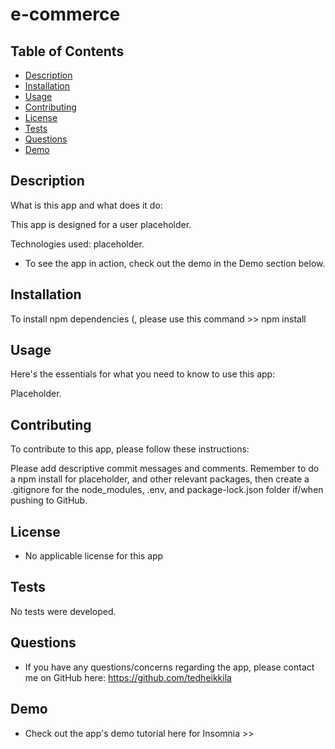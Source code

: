 # e-commerce

## Table of Contents

  - [Description](#description)
  - [Installation](#installation)
  - [Usage](#usage)
  - [Contributing](#contributing)
  - [License](#license)
  - [Tests](#tests)
  - [Questions](#questions)
  - [Demo](#demo)

  ## Description

  What is this app and what does it do:

  This app is designed for a user placeholder.

  Technologies used: placeholder.

  * To see the app in action, check out the demo in the Demo section below.


  ## Installation

  To install npm dependencies (, please use this command >> npm install

  ## Usage

  Here's the essentials for what you need to know to use this app: 

  Placeholder.

  ## Contributing

  To contribute to this app, please follow these instructions: 
  
  Please add descriptive commit messages and comments. Remember to do a npm install for placeholder, and other relevant packages, then create a .gitignore for the node_modules, .env, and package-lock.json folder if/when pushing to GitHub.

  ## License
  
  * No applicable license for this app

  ## Tests

  No tests were developed. 
  
  ## Questions

  * If you have any questions/concerns regarding the app, please contact me on GitHub here: https://github.com/tedheikkila

  ## Demo

* Check out the app's demo tutorial here for Insomnia >> 